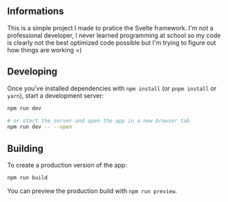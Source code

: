 ## Informations

This is a simple project I made to pratice the Svelte framework.
I'm not a professional developer, I never learned programming at school so my code is clearly not the best optimized code possible but I'm trying to figure out how things are working =)

## Developing

Once you've installed dependencies with `npm install` (or `pnpm install` or `yarn`), start a development server:

```bash
npm run dev

# or start the server and open the app in a new browser tab
npm run dev -- --open
```

## Building

To create a production version of the app:

```bash
npm run build
```

You can preview the production build with `npm run preview`.
